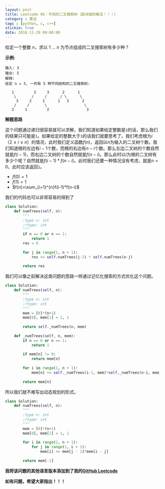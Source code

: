 ```yaml
---
layout: post
title: Leetcode 96：不同的二叉搜索树（超详细的解法！！！）
category : 算法
tags : [python, c, c++]
stickie: true
date: 2018-11-29 00:00:00
---
```


给定一个整数 *n*，求以 1 ... *n* 为节点组成的二叉搜索树有多少种？

**示例:**

```
输入: 3
输出: 5
解释:
给定 n = 3, 一共有 5 种不同结构的二叉搜索树:

   1         3     3      2      1
    \       /     /      / \      \
     3     2     1      1   3      2
    /     /       \                 \
   2     1         2                 3
```

**解题思路**

这个问题通过递归很容易就可以求解，我们知道如果给定整数是`1`的话，那么我们的结果只可能是`1`。如果给定的整数大于`1`的话我们就要思考了。我们考虑根为$i$（$2 \le i  \le n$）的情况，此时我们定义函数$f(n)$，返回以$n$为输入的二叉树个数。我们知道根的左边有$i-1$个数，而根的右边有$n-i$个数。那么左边二叉树的个数自然就是$f(i-1)$，而右边二叉树的个数自然就是$f(n-i)$。那么此时以$i$为根的二叉树有多少个呢？自然就是$f(i-1)*f(n-i)$。此时我们还要一种情况没有考虑，就是$n=0$，此时应该返回`1`。

- $f(0)=1$
- $f(1)=1$
- $f(n)=\sum_{i=1}^{n}f(i-1)*f(n-i)$

我们的代码也可以非常容易的得到了

```python
class Solution:
    def numTrees(self, n):
        """
        :type n: int
        :rtype: int
        """
        if n == 0 or n == 1:
            return 1
        res = 0
        
        for j in range(1, n + 1):
            res += self.numTrees(j-1) * self.numTrees(n-j)
        
        return res
```

我们可以像之前解决这类问题的思路一样通过记忆化搜索的方式优化这个问题。

```python
class Solution:
    def numTrees(self, n):
        """
        :type n: int
        :rtype: int
        """
        mem = [0]*(n+1)
        mem[0], mem[1] = 1, 1
        
        return self._numTrees(n, mem)
        
    def _numTrees(self, n, mem):
        if n == 0 or n == 1:
            return 1
        
        if mem[n] != 0:
            return mem[n]
        
        for i in range(1, n + 1):
            mem[n] += self._numTrees(i-1, mem)*self._numTrees(n-i, mem)
            
        return mem[n]
```

所以我们就不难写出动态规划的形式。

```python
class Solution:
    def numTrees(self, n):
        """
        :type n: int
        :rtype: int
        """
        mem = [0]*(n+1)
        mem[0], mem[1] = 1, 1
        
        for i in range(2, n + 1):
            for j in range(1, i + 1):
                mem[i] += mem[j - 1]*mem[i - j]
                
        return mem[-1]
```

**我将该问题的其他语言版本添加到了我的[GitHub Leetcode](https://github.com/luliyucoordinate/Leetcode)**

**如有问题，希望大家指出！！！**